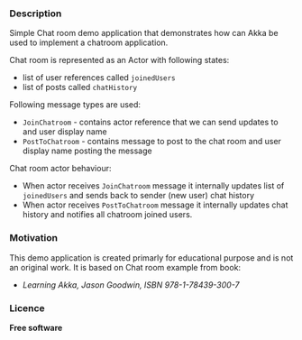 ### Description

Simple Chat room demo application that demonstrates how can Akka be used to implement a chatroom application.

Chat room is represented as an Actor with following states:
  - list of user references called `joinedUsers`
  - list of posts called `chatHistory`
	
Following message types are used:
  - `JoinChatroom` - contains actor reference that we can send updates to and user display name
  - `PostToChatroom` - contains message to post to the chat room and user display name posting the message
	
Chat room actor behaviour:
  - When actor receives `JoinChatroom` message it internally updates list of `joinedUsers` and sends back to sender (new user) chat history
  - When actor receives `PostToChatroom` message it internally updates chat history and notifies all chatroom joined users.


### Motivation
This demo application is created primarly for educational purpose and is not an original work. It is based on Chat room example from book:
  - *Learning Akka, Jason Goodwin, ISBN 978-1-78439-300-7*

		
### Licence
  **Free software**
